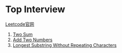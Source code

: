 # Top Interview
[Leetcode官网](https://leetcode.com/problemset/top-interview-questions/)

1. [Two Sum](https://leetcode.com/problems/two-sum/) 
2. [Add Two Numbers](https://leetcode.com/problems/add-two-numbers/)
3. [Longest Substring Without Repeating Characters](https://leetcode.com/problems/longest-substring-without-repeating-characters/)